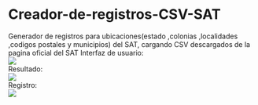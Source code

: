 # Creador-de-registros-CSV-SAT
Generador de registros para ubicaciones(estado ,colonias ,localidades ,codigos postales y municipios) del SAT, cargando CSV descargados de la pagina oficial del SAT
Interfaz de usuario:<br>
![](https://i.postimg.cc/tC0XBd4Z/Captura.jpg)<br>
Resultado:<br>
![](https://i.postimg.cc/cL0dSsYd/Captura2.jpg)<br>
Registro:<br>
![](https://i.postimg.cc/nV9FKSpf/Captura3.jpg)<br>


